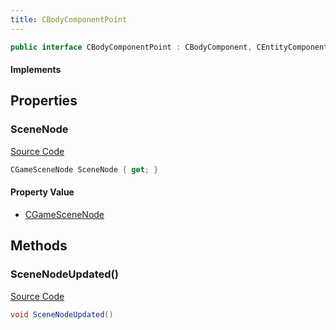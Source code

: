 ```yaml
---
title: CBodyComponentPoint
---
```


```csharp
public interface CBodyComponentPoint : CBodyComponent, CEntityComponent, ISchemaClass<CEntityComponent>, ISchemaClass<CBodyComponent>, ISchemaClass<CBodyComponentPoint>, ISchemaField, ISchemaClass, INativeHandle
```

#### Implements

## Properties

### SceneNode

[Source Code](https://github.com/swiftly-solution/swiftlys2/blob/beta/managed/src/SwiftlyS2.Generated/Schemas/Interfaces/CBodyComponentPoint.cs#L16)

```csharp
CGameSceneNode SceneNode { get; }
```

#### Property Value

- [CGameSceneNode](/docs/api/shared/schemadefinitions/cgamescenenode)

## Methods

### SceneNodeUpdated()

[Source Code](https://github.com/swiftly-solution/swiftlys2/blob/beta/managed/src/SwiftlyS2.Generated/Schemas/Interfaces/CBodyComponentPoint.cs#L18)

```csharp
void SceneNodeUpdated()
```


